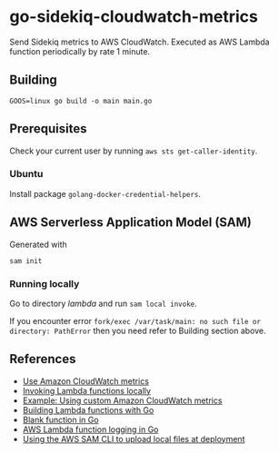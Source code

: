# go-sidekiq-cloudwatch-metrics

Send Sidekiq metrics to AWS CloudWatch. Executed as AWS Lambda function periodically by rate 1 minute.

## Building

`GOOS=linux go build -o main main.go`

## Prerequisites

Check your current user by running `aws sts get-caller-identity`.

### Ubuntu

Install package `golang-docker-credential-helpers`.

## AWS Serverless Application Model (SAM)

Generated with

```shell
sam init
```

### Running locally

Go to directory *lambda* and run `sam local invoke`.

If you encounter error `fork/exec /var/task/main: no such file or directory: PathError` then you need refer to Building section above.

## References

* [Use Amazon CloudWatch metrics](https://docs.aws.amazon.com/AmazonCloudWatch/latest/monitoring/working_with_metrics.html)
* [Invoking Lambda functions locally](https://docs.aws.amazon.com/serverless-application-model/latest/developerguide/serverless-sam-cli-using-invoke.html)
* [Example: Using custom Amazon CloudWatch metrics](https://docs.aws.amazon.com/elasticbeanstalk/latest/dg/customize-containers-cw.html)
* [Building Lambda functions with Go](https://docs.aws.amazon.com/lambda/latest/dg/lambda-golang.html)
* [Blank function in Go](https://github.com/awsdocs/aws-lambda-developer-guide/tree/main/sample-apps/blank-go)
* [AWS Lambda function logging in Go](https://docs.aws.amazon.com/lambda/latest/dg/golang-logging.html)
* [Using the AWS SAM CLI to upload local files at deployment](https://docs.aws.amazon.com/serverless-application-model/latest/developerguide/deploy-upload-local-files.html)
